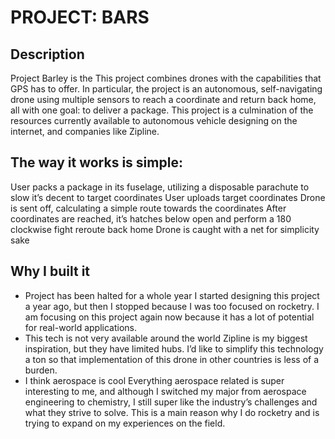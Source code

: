 # PROJECT: BARS
## Description
Project Barley is the This project combines drones with the capabilities that GPS has to offer. In particular, the project is an autonomous, self-navigating drone using multiple sensors to reach a coordinate and return back home, all with one goal: to deliver a package. This project is a culmination of the resources currently available to autonomous vehicle designing on the internet, and companies like Zipline. 

## The way it works is simple:
User packs a package in its fuselage, utilizing a disposable parachute to slow it’s decent to target coordinates
User uploads target coordinates
Drone is sent off, calculating a simple route towards the coordinates
After coordinates are reached, it’s hatches below open and perform a 180 clockwise fight reroute back home
Drone is caught with a net for simplicity sake
## Why I built it
* Project has been halted for a whole year
I started designing this project a year ago, but then I stopped because I was too focused on rocketry. I am focusing on this project again now because it has a lot of potential for real-world applications. 
* This tech is not very available around the world
Zipline is my biggest inspiration, but they have limited hubs. I’d like to simplify this technology a ton so that implementation of this drone in other countries is less of a burden. 
* I think aerospace is cool
Everything aerospace related is super interesting to me, and although I switched my major from aerospace engineering to chemistry, I still super like the industry’s challenges and what they strive to solve. This is a main reason why I do rocketry and is trying to expand on my experiences on the field.
